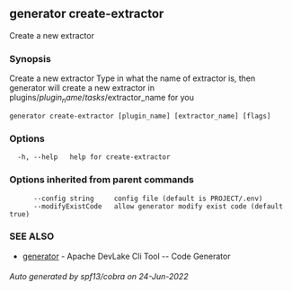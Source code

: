 ## generator create-extractor

Create a new extractor

### Synopsis

Create a new extractor
Type in what the name of extractor is, then generator will create a new extractor in plugins/$plugin_name/tasks/$extractor_name for you

```
generator create-extractor [plugin_name] [extractor_name] [flags]
```

### Options

```
  -h, --help   help for create-extractor
```

### Options inherited from parent commands

```
      --config string     config file (default is PROJECT/.env)
      --modifyExistCode   allow generator modify exist code (default true)
```

### SEE ALSO

* [generator](generator.md)	 - Apache DevLake Cli Tool -- Code Generator

###### Auto generated by spf13/cobra on 24-Jun-2022
